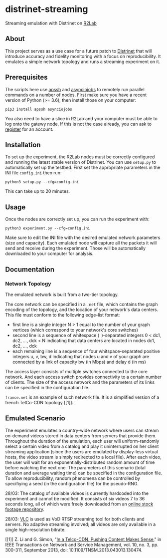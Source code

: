 # distrinet-streaming
Streaming emulation with Distrinet on [R2Lab](https://r2lab.inria.fr)

## About
This project serves as a use case for a future patch to [Distrinet](https://distrinet-emu.github.io) that will introduce accuracy and fidelity monitoring with a focus on reproducibility. It emulates a simple network topology and runs a streaming experiment on it.

## Prerequisites
The scripts here use [apssh](https://github.com/parmentelat/apssh) and [asynciojobs](https://github.com/parmentelat/asynciojobs) to remotely run parallel commands on a number of nodes. First make sure you have a recent version of Python (>= 3.6), then install those on your computer:
```
pip3 install apssh asynciojobs
```
You also need to have a slice in R2Lab and your computer must be able to log onto the gatewy node. If this is not the case already, you can ask to [register](https://r2lab.inria.fr/tuto-010-registration.md) for an account.

## Installation
To set up the experiment, the R2Lab nodes must be correctly configured and running the latest stable version of Distrinet. You can use `setup.py` to automatically set up the testbed. First set the appropriate parameters in the INI file `config.ini` then run:
```
python3 setup.py --cfg=config.ini
```
This can take up to 20 minutes.

## Usage
Once the nodes are correctly set up, you can run the experiment with:
```
python3 experiment.py --cfg=config.ini
```
Make sure to edit the INI file with the desired emulated network parameters (size and capacity).
Each emulated node will capture all the packets it will send and receive during the experiment. Those will be automatically downloaded to your computer for analysis.

## Documentation
### Network Topology
The emulated network is built from a two-tier topology.

The core network can be specified in a `.net` file, which contains the graph encoding of the topology, and the location of your network's data centers. This file must conform to the following edge-list format:
- first line is a single integer N > 1 equal to the number of your graph vertices (which correspond to your network's core switches)
- second line is a sequence of whitespace (` `)-separated integers 0 < dc1, dc2, ..., dck < N indicating that data centers are located in nodes dc1, dc2, ..., dck
- each remaining line is a sequence of four whitspace-separated positive integers u, v, bw, d indicating that nodes u and v of your graph are connected by a link of capacity bw (in Mbps) and delay d (in ms)

The access layer consists of multiple switches connected to the core network. And each access switch provides connectivity to a certain number of clients. The size of the access network and the parameters of its links can be specified in the configuration file.

`france.net` is an example of such network file. It is a simplified version of a french TelCo-CDN topology [[1]]. 

## Emulated Scenario
The experiment emulates a country-wide network where users can stream on-demand videos stored in data centers from servers that provide them. Throughout the duration of the emulation, each user will uniform-randomly select a certain video from a catalog and play it uninterrupted on her client streaming application (since the users are emulated by display-less virtual hosts, the video stream is simply redirected to a local file). After each video, the user will wait for an exponentially-distributed random amount of time before watching the next one.
The parameters of this scenario (total duration and average waiting time) can be specified in the configuration file.
To allow reproducibility, random phenomena can be controlled by specifiying a seed (in the configuration file) for the pseudo-RNG.

28/03: The catalog of available videos is currently hardcoded into the experiment and cannot be modified. It consists of six videos 7 to 36 seconds long, all of which were freely downloaded from an [online stock footage repository](https://mixkit.co/free-stock-video/).

28/03: [VLC](https://www.videolan.org) is used as VoD RTSP streaming tool for both clients and servers. No adaptive streaming involved; all videos are only available in a single high-resolution bitrate.

[[1]] Z. Li and G. Simon, "[In a Telco-CDN, Pushing Content Makes Sense](https://hal.archives-ouvertes.fr/hal-00908767)," in IEEE Transactions on Network and Service Management, vol. 10, no. 3, pp. 300-311, September 2013, doi: 10.1109/TNSM.2013.043013.130474.
